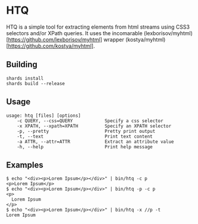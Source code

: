 # HTQ

HTQ is a simple tool for extracting elements from html streams using CSS3 selectors and/or XPath queries. It uses the incomarable (lexborisov/myhtml)[https://github.com/lexborisov/myhtml] wrapper (kostya/myhtml)[https://github.com/kostya/myhtml].

## Building

```shell
shards install
shards build --release
```

## Usage

```
usage: htq [files] [options]
    -c QUERY, --css=QUERY            Specify a css selector
    -x XPATH, --xpath=XPATH          Specify an XPATH selector
    -p, --pretty                     Pretty print output
    -t, --text                       Print text content
    -a ATTR, --attr=ATTR             Extract an attribute value
    -h, --help                       Print help message
```

## Examples

```
$ echo "<div><p>Lorem Ipsum</p></div>" | bin/htq -c p
<p>Lorem Ipsum</p>
$ echo "<div><p>Lorem Ipsum</p></div>" | bin/htq -p -c p
<p>
  Lorem Ipsum
</p>
$ echo "<div><p>Lorem Ipsum</p></div>" | bin/htq -x //p -t
Lorem Ipsum
```
